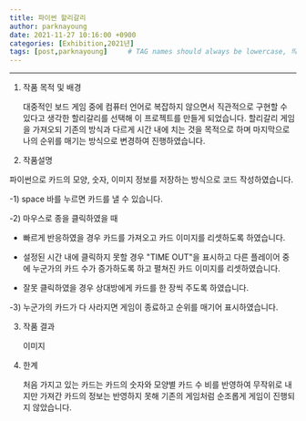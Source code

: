 ```yaml
---
title: 파이썬 할리갈리
author: parknayoung
date: 2021-11-27 10:16:00 +0900
categories: [Exhibition,2021년]
tags: [post,parknayoung]     # TAG names should always be lowercase, 띄어쓰기도 금지 
---
```


------------------------------------------

1. 작품 목적 및 배경

   대중적인 보드 게임 중에 컴퓨터 언어로 복잡하지 않으면서 직관적으로 구현할 수 있다고 생각한 할리갈리를 선택해 이 프로젝트를 만들게 되었습니다.
  할리갈리 게임을 가져오되 기존의 방식과 다르게 시간 내에 치는 것을 목적으로 하며 마지막으로 나의 순위를 매기는 방식으로 변경하여 진행하였습니다.
  
  
  
2. 작품설명

파이썬으로 카드의 모양, 숫자, 이미지 정보를 저장하는 방식으로 코드 작성하였습니다. 

   -1) space 바를 누르면 카드를 낼 수 있습니다.
    
   -2) 마우스로 종을 클릭하였을 때
    
  - 빠르게 반응하였을 경우 카드를 가져오고 카드 이미지를 리셋하도록 하였습니다.
      
  - 설정된 시간 내에 클릭하지 못할 경우 "TIME OUT"을 표시하고 다른 플레이어 중에 누군가의 카드 수가 증가하도록 하고 펼쳐진 카드 이미지를 리셋하였습니다.  
       
  - 잘못 클릭하였을 경우 상대방에게 카드를 한 장씩 주도록 하였습니다.
     
   -3) 누군가의 카드가 다 사라지면 게임이 종료하고 순위를 매기어 표시하였습니다.
   


  
  
3. 작품 결과 

   이미지 



4. 한계
                                            
    처음 가지고 있는 카드는 카드의 숫자와 모양별 카드 수 비를 반영하여 무작위로 내지만 가져간 카드의 정보는 반영하지 못해 기존의 게임처럼 순조롭게 게임이 진행되지 않았습니다. 
